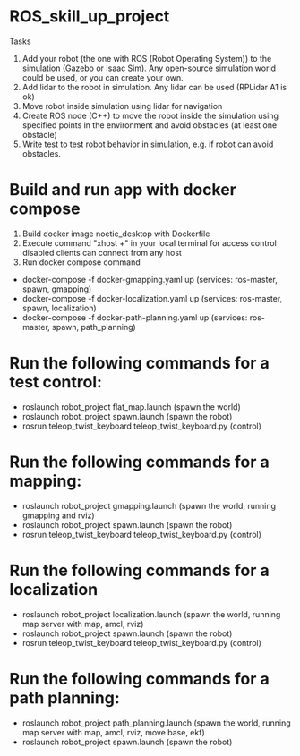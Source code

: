 # ROS_skill_up_project

Tasks

1. Add your robot (the one with ROS (Robot Operating System)) to the simulation (Gazebo or Isaac Sim). Any open-source simulation world could be used, or you can create your own.
2. Add lidar to the robot in simulation. Any lidar can be used (RPLidar A1 is ok)
3. Move robot inside simulation using lidar for navigation
4. Create ROS node (C++) to move the robot inside the simulation using specified points in the environment and avoid obstacles (at least one obstacle)
5. Write test to test robot behavior in simulation, e.g. if robot can avoid obstacles.

# Build and run app with docker compose
1. Build docker image noetic_desktop with Dockerfile
2. Execute command "xhost +" in your local terminal for access control disabled clients can connect from any host
3. Run docker compose command
- docker-compose -f docker-gmapping.yaml up (services: ros-master, spawn, gmapping)
- docker-compose -f docker-localization.yaml up (services: ros-master, spawn, localization)
- docker-compose -f docker-path-planning.yaml up (services: ros-master, spawn, path_planning)

# Run the following commands for a test control:
- roslaunch robot_project flat_map.launch (spawn the world)
- roslaunch robot_project spawn.launch (spawn the robot)
- rosrun teleop_twist_keyboard teleop_twist_keyboard.py (control)

# Run the following commands for a mapping:
- roslaunch robot_project gmapping.launch (spawn the world, running gmapping and rviz)
- roslaunch robot_project spawn.launch (spawn the robot)
- rosrun teleop_twist_keyboard teleop_twist_keyboard.py (control)

# Run the following commands for a localization
- roslaunch robot_project localization.launch (spawn the world, running map server with map, amcl, rviz)
- roslaunch robot_project spawn.launch (spawn the robot)
- rosrun teleop_twist_keyboard teleop_twist_keyboard.py (control)

# Run the following commands for a path planning:
- roslaunch robot_project path_planning.launch (spawn the world, running map server with map, amcl, rviz, move base, ekf)
- roslaunch robot_project spawn.launch (spawn the robot)
